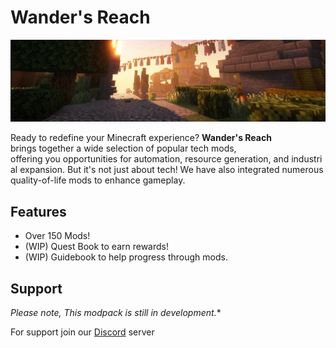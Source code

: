 # Wander's Reach

![Logo](.github/logos/mcbackground.jpg)

Ready to redefine your Minecraft experience? **Wander's Reach** brings together a wide selection of popular tech mods, offering you opportunities for automation, resource generation, and industrial expansion. But it's not just about tech! We have also integrated numerous quality-of-life mods to enhance gameplay.

## Features

- Over 150 Mods!
- (WIP) Quest Book to earn rewards!
- (WIP) Guidebook to help progress through mods.

## Support

*Please note, This modpack is still in development.**

For support join our [Discord](https://mee6.xyz/i/Rkv8YkaK5a) server
